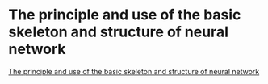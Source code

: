 # The principle and use of the basic skeleton and structure of neural network
[The principle and use of the basic skeleton and structure of neural network](https://aiwithcloud.com/2022/09/15/the_principle_and_use_of_the_basic_skeleton_and_structure_of_neural_network/)